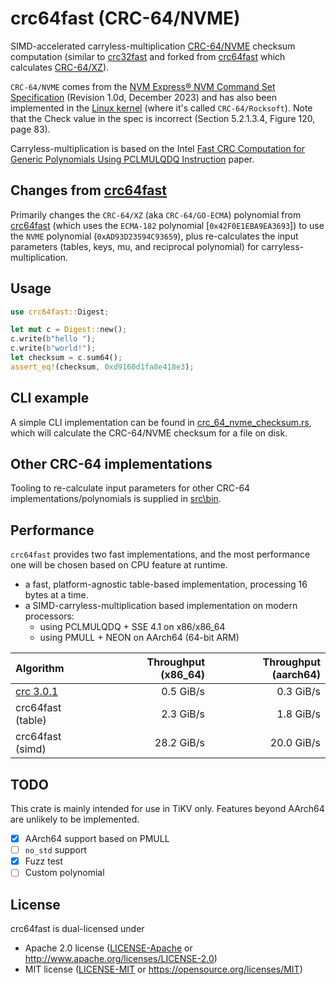 crc64fast (CRC-64/NVME)
=========

SIMD-accelerated carryless-multiplication [CRC-64/NVME](https://reveng.sourceforge.io/crc-catalogue/all.htm#crc.cat.crc-64-nvme) checksum computation
(similar to [crc32fast](https://crates.io/crates/crc32fast) and forked from [crc64fast](https://github.com/tikv/crc64fast) which calculates [CRC-64/XZ](https://reveng.sourceforge.io/crc-catalogue/all.htm#crc.cat.crc-64-xz)).

`CRC-64/NVME` comes from the [NVM Express® NVM Command Set Specification](https://nvmexpress.org/wp-content/uploads/NVM-Express-NVM-Command-Set-Specification-1.0d-2023.12.28-Ratified.pdf) (Revision 1.0d, December 2023) and has also been implemented in the [Linux kernel](https://github.com/torvalds/linux/blob/786c8248dbd33a5a7a07f7c6e55a7bfc68d2ca48/lib/crc64.c#L66-L73) (where it's called `CRC-64/Rocksoft`). Note that the Check value in the spec is incorrect (Section 5.2.1.3.4, Figure 120, page 83).

Carryless-multiplication is based on the Intel [Fast CRC Computation for Generic Polynomials Using PCLMULQDQ Instruction](https://web.archive.org/web/20131224125630/https://www.intel.com/content/dam/www/public/us/en/documents/white-papers/fast-crc-computation-generic-polynomials-pclmulqdq-paper.pdf) paper.

## Changes from [crc64fast](https://github.com/tikv/crc64fast)

Primarily changes the `CRC-64/XZ` (aka `CRC-64/GO-ECMA`) polynomial from [crc64fast](https://github.com/tikv/crc64fast) (which uses the `ECMA-182` polynomial [`0x42F0E1EBA9EA3693`]) to use the `NVME` polynomial (`0xAD93D23594C93659`), plus re-calculates the input parameters (tables, keys, mu, and reciprocal polynomial) for carryless-multiplication.

## Usage

```rust
use crc64fast::Digest;

let mut c = Digest::new();
c.write(b"hello ");
c.write(b"world!");
let checksum = c.sum64();
assert_eq!(checksum, 0xd9160d1fa8e418e3);
```

## CLI example
A simple CLI implementation can be found in [crc_64_nvme_checksum.rs](src\bin\crc_64_nvme_checksum.rs), which will calculate the CRC-64/NVME checksum for a file on disk.

## Other CRC-64 implementations
Tooling to re-calculate input parameters for other CRC-64 implementations/polynomials is supplied in [src\bin](src\bin).

## Performance

`crc64fast` provides two fast implementations, and the most performance one will
be chosen based on CPU feature at runtime.

* a fast, platform-agnostic table-based implementation, processing 16 bytes at a time.
* a SIMD-carryless-multiplication based implementation on modern processors:
    * using PCLMULQDQ + SSE 4.1 on x86/x86_64
    * using PMULL + NEON on AArch64 (64-bit ARM)

| Algorithm         | Throughput (x86_64) | Throughput (aarch64) |
|:------------------|--------------------:|---------------------:|
| [crc 3.0.1]       |  0.5 GiB/s          |  0.3 GiB/s           |
| crc64fast (table) |  2.3 GiB/s          |  1.8 GiB/s           |
| crc64fast (simd)  | 28.2 GiB/s          | 20.0 GiB/s           |

[crc 3.0.1]: https://docs.rs/crc/3.0.1/crc/index.html

## TODO

This crate is mainly intended for use in TiKV only.
Features beyond AArch64 are unlikely to be implemented.

* [x] AArch64 support based on PMULL
* [ ] `no_std` support
* [x] Fuzz test
* [ ] Custom polynomial

## License

crc64fast is dual-licensed under

* Apache 2.0 license ([LICENSE-Apache](./LICENSE-Apache) or <http://www.apache.org/licenses/LICENSE-2.0>)
* MIT license ([LICENSE-MIT](./LICENSE-MIT) or <https://opensource.org/licenses/MIT>)
